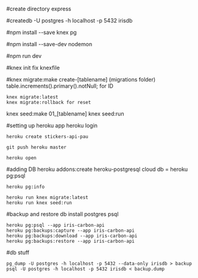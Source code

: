 #create directory
	express

#createdb -U postgres -h localhost -p 5432 irisdb

#npm install --save knex pg

#npm install --save-dev nodemon

#npm run dev

#knex init
	fix knexfile

#knex migrate:make create-[tablename]
	(migrations folder)
	table.increments().primary().notNull; for ID

    knex migrate:latest
    knex migrate:rollback for reset

knex seed:make 01_[tablename]
knex seed:run

#setting up heroku app
    heroku login

    heroku create stickers-api-pau

    git push heroku master

    heroku open

#adding DB
    heroku addons:create heroku-postgresql
    cloud db = heroku pg:psql
    
    heroku pg:info

    heroku run knex migrate:latest
    heroku run knex seed:run

#backup and restore db
    install postgres psql

    heroku pg:psql --app iris-carbon-api
    heroku pg:backups:capture --app iris-carbon-api
    heroku pg:backups:download --app iris-carbon-api
    heroku pg:backups:restore --app iris-carbon-api

#db stuff

    pg_dump -U postgres -h localhost -p 5432 --data-only irisdb > backup
    psql -U postgres -h localhost -p 5432 irisdb < backup.dump
